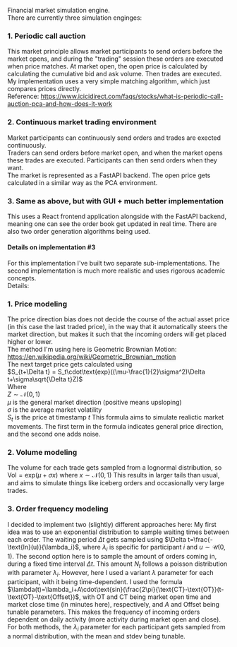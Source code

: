 Financial market simulation engine.  
There are currently three simulation enginges:  
### 1. Periodic call auction  
This market principle allows market participants to send orders before the market opens, and during the "trading" session these orders are executed when price matches.
At market open, the open price is calculated by calculating the cumulative bid and ask volume. Then trades are executed.  
My implementation uses a very simple matching algorithm, which just compares prices directly.  
Reference: https://www.icicidirect.com/faqs/stocks/what-is-periodic-call-auction-pca-and-how-does-it-work  
### 2. Continuous market trading environment  
Market participants can continuously send orders and trades are exected continuously.  
Traders can send orders before market open, and when the market opens these trades are executed. Participants can then send orders when they want.  
The market is represented as a FastAPI backend. The open price gets calculated in a similar way as the PCA environment.  
### 3. Same as above, but with GUI + much better implementation  
This uses a React frontend application alongside with the FastAPI backend, meaning one can see the order book get updated in real time. There are also two order generation algorithms being used.  

#### Details on implementation #3  

For this implementation I've built two separate sub-implementations. The second implementation is much more realistic and uses rigorous academic concepts.  
Details:  

### 1. Price modeling  
The price direction bias does not decide the course of the actual asset price (in this case the last traded price), in the way that it automatically steers the market direction, but makes it such that the incoming orders will get placed higher or lower.  
The method I'm using here is Geometric Brownian Motion: https://en.wikipedia.org/wiki/Geometric_Brownian_motion  
The next target price gets calculated using  
$S_{t+\Delta t} = S_t\cdot\text{exp}((\mu-\frac{1}{2}\sigma^2)\Delta t+\sigma\sqrt{\Delta t}Z)$  
Where  
$Z\sim\mathcal{N}(0,1)$  
$\mu$ is the general market direction (positive means upsloping)  
$\sigma$ is the average market volatility  
$S_t$ is the price at timestamp $t$
This formula aims to simulate realictic market movements. The first term in the formula indicates general price direction, and the second one adds noise.  
### 2. Volume modeling
The volume for each trade gets sampled from a lognormal distribution, so $\text{Vol}=\text{exp}(\mu+\sigma x)$ where $x\sim\mathcal{N}(0,1)$
This results in larger tails than usual, and aims to simulate things like iceberg orders and occasionally very large trades.
### 3. Order frequency modeling
I decided to implement two (slightly) different approaches here:
My first idea was to use an exponential distribution to sample waiting times between each order. The waiting period $\Delta t$ gets sampled using $\Delta t=\frac{-\text{ln}(u)}{\lambda_i}$, where $\lambda_i$ is specific for participant $i$ and $u\sim\mathcal{U}(0,1)$.
The second option here is to sample the amount of orders coming in, during a fixed time interval $\Delta t$. This amount $N_t$ follows a poisson distribution with parameter $\lambda_i$. However, here I used a variant $\lambda$ parameter for each participant, with it being time-dependent. I used the formula $\lambda(t)=\lambda_i+A\cdot\text{sin}(\frac{2\pi}{\text{CT}-\text{OT}}(t-\text{OT}-\text{Offset})$, with OT and CT being market open time and market close time (in minutes here), respectively, and $A$ and Offset being tunable parameters. This makes the frequency of incoming orders dependent on daily activity (more activity during market open and close).
For both methods, the $\lambda_i$ parameter for each participant gets sampled from a normal distribution, with the mean and stdev being tunable.

